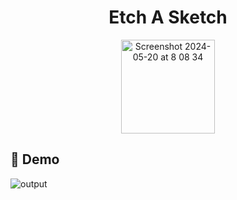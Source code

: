 <h1 align="center">
  Etch A Sketch
  <br>
</h1>

<div align="center">
  <img src="https://github.com/Recursion-Group-K/sketch/assets/66197642/ad5c6a23-64dd-4b0e-9985-580609c9e57e" alt="Screenshot 2024-05-20 at 8 08 34" width="150">
</div>

## 🎨 Demo

![output](https://github.com/Recursion-Group-K/sketch/assets/66197642/7cf50fb7-c1bc-44d5-9295-ac27421384b7)
